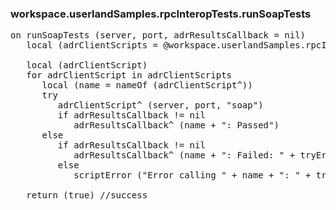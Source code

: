 ### workspace.userlandSamples.rpcInteropTests.runSoapTests
<pre>
on runSoapTests (server, port, adrResultsCallback = nil)
   local (adrClientScripts = @workspace.userlandSamples.rpcInteropTests.clientScripts)
   
   local (adrClientScript)
   for adrClientScript in adrClientScripts
      local (name = nameOf (adrClientScript^))
      try
         adrClientScript^ (server, port, "soap")
         if adrResultsCallback != nil
            adrResultsCallback^ (name + ": Passed")
      else
         if adrResultsCallback != nil
            adrResultsCallback^ (name + ": Failed: " + tryError)
         else
            scriptError ("Error calling " + name + ": " + tryError)
   
   return (true) //success

</pre>